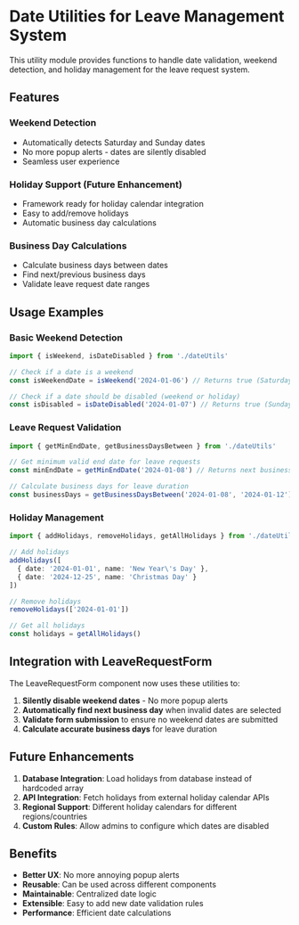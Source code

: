 # Date Utilities for Leave Management System

This utility module provides functions to handle date validation, weekend detection, and holiday management for the leave request system.

## Features

### Weekend Detection
- Automatically detects Saturday and Sunday dates
- No more popup alerts - dates are silently disabled
- Seamless user experience

### Holiday Support (Future Enhancement)
- Framework ready for holiday calendar integration
- Easy to add/remove holidays
- Automatic business day calculations

### Business Day Calculations
- Calculate business days between dates
- Find next/previous business days
- Validate leave request date ranges

## Usage Examples

### Basic Weekend Detection
```typescript
import { isWeekend, isDateDisabled } from './dateUtils'

// Check if a date is a weekend
const isWeekendDate = isWeekend('2024-01-06') // Returns true (Saturday)

// Check if a date should be disabled (weekend or holiday)
const isDisabled = isDateDisabled('2024-01-07') // Returns true (Sunday)
```

### Leave Request Validation
```typescript
import { getMinEndDate, getBusinessDaysBetween } from './dateUtils'

// Get minimum valid end date for leave requests
const minEndDate = getMinEndDate('2024-01-08') // Returns next business day

// Calculate business days for leave duration
const businessDays = getBusinessDaysBetween('2024-01-08', '2024-01-12')
```

### Holiday Management
```typescript
import { addHolidays, removeHolidays, getAllHolidays } from './dateUtils'

// Add holidays
addHolidays([
  { date: '2024-01-01', name: 'New Year\'s Day' },
  { date: '2024-12-25', name: 'Christmas Day' }
])

// Remove holidays
removeHolidays(['2024-01-01'])

// Get all holidays
const holidays = getAllHolidays()
```

## Integration with LeaveRequestForm

The LeaveRequestForm component now uses these utilities to:

1. **Silently disable weekend dates** - No more popup alerts
2. **Automatically find next business day** when invalid dates are selected
3. **Validate form submission** to ensure no weekend dates are submitted
4. **Calculate accurate business days** for leave duration

## Future Enhancements

1. **Database Integration**: Load holidays from database instead of hardcoded array
2. **API Integration**: Fetch holidays from external holiday calendar APIs
3. **Regional Support**: Different holiday calendars for different regions/countries
4. **Custom Rules**: Allow admins to configure which dates are disabled

## Benefits

- **Better UX**: No more annoying popup alerts
- **Reusable**: Can be used across different components
- **Maintainable**: Centralized date logic
- **Extensible**: Easy to add new date validation rules
- **Performance**: Efficient date calculations
